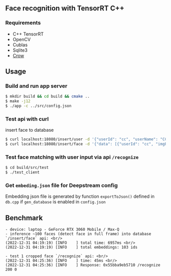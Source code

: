 ## Face recognition with TensorRT C++
### Requirements
- C++ TensorRT
- OpenCV
- Cublas
- Sqlite3
- [Crow](https://github.com/CrowCpp/Crow)

## Usage
### Build and run app server
```bash
$ mkdir build && cd build && cmake ..
$ make -j12
$ ./app -c ../src/config.json
```

### Test api with curl
insert face to database
```bash
$ curl localhost:18080/insert/user -d '{"userId": "cc", "userName": "CC"}'
$ curl localhost:18080/insert/face -d '{"data": [{"userId": "cc", "imgPath": "./path/to/image/joey1.ppm"}]}'
```

### Test face matching with user input via api `/recognize`
```bash
$ cd build/src/test
$ ./test_client
```

### Get `embeding.json` file for Deepstream config
Embedding json file is generated by function `exportToJson()` defined in `db.cpp` if `gen_database` is enabled in `config.json`

## Benchmark
    - device: laptop - GeForce RTX 3060 Mobile / Max-Q
    - inference ~100 faces (detect face in full frame) into database `/insert/face` api: <br/>
    (2022-12-31 04:19:19) [INFO    ] total time: 6957ms <br/>
    (2022-12-31 04:19:19) [INFO    ] total embeddings: 103 ids

    - test 1 cropped face `/recognize` api: <br/>
    (2022-12-31 04:25:36) [INFO    ] time: 45ms <br/>
    (2022-12-31 04:25:36) [INFO    ] Response: 0x55bba9eb5710 /recognize 200 0

